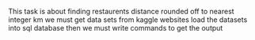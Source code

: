 This task is about finding restaurents distance rounded off to nearest integer km we must get data sets from kaggle websites load the datasets into sql database then we must write commands to get the output
